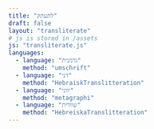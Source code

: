```yaml
---
title: "לתעתק"
draft: false
layout: "transliterate"
# js is stored in /assets
js: "transliterate.js"
languages:
  - language: "גרמנית"
    method: "umschrift"
  - language: "דני"
    method: "HebraiskTranslitteration"
  - language: "יווני"
    method: "metagraphi"
  - language: "שוודית"
    method: "HebreiskaTranslitteration"
---
```

